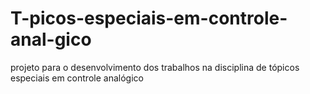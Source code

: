# T-picos-especiais-em-controle-anal-gico
projeto para o desenvolvimento dos trabalhos na disciplina de tópicos especiais em controle analógico
